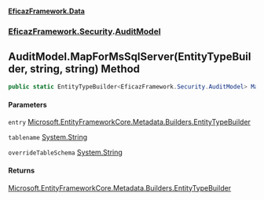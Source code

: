 #### [EficazFramework.Data](EficazFrameworkData.md 'EficazFramework Data')
### [EficazFramework.Security](EficazFrameworkData.md#EficazFramework.Security 'EficazFramework.Security').[AuditModel](EficazFramework.Security/AuditModel.md 'EficazFramework.Security.AuditModel')

## AuditModel.MapForMsSqlServer(EntityTypeBuilder<AuditModel>, string, string) Method

```csharp
public static EntityTypeBuilder<EficazFramework.Security.AuditModel> MapForMsSqlServer(EntityTypeBuilder<EficazFramework.Security.AuditModel> entry, string tablename, string overrideTableSchema);
```
#### Parameters

<a name='EficazFramework.Security.AuditModel.MapForMsSqlServer(EntityTypeBuilder_EficazFramework.Security.AuditModel_,string,string).entry'></a>

`entry` [Microsoft.EntityFrameworkCore.Metadata.Builders.EntityTypeBuilder](https://docs.microsoft.com/en-us/dotnet/api/Microsoft.EntityFrameworkCore.Metadata.Builders.EntityTypeBuilder 'Microsoft.EntityFrameworkCore.Metadata.Builders.EntityTypeBuilder')

<a name='EficazFramework.Security.AuditModel.MapForMsSqlServer(EntityTypeBuilder_EficazFramework.Security.AuditModel_,string,string).tablename'></a>

`tablename` [System.String](https://docs.microsoft.com/en-us/dotnet/api/System.String 'System.String')

<a name='EficazFramework.Security.AuditModel.MapForMsSqlServer(EntityTypeBuilder_EficazFramework.Security.AuditModel_,string,string).overrideTableSchema'></a>

`overrideTableSchema` [System.String](https://docs.microsoft.com/en-us/dotnet/api/System.String 'System.String')

#### Returns
[Microsoft.EntityFrameworkCore.Metadata.Builders.EntityTypeBuilder](https://docs.microsoft.com/en-us/dotnet/api/Microsoft.EntityFrameworkCore.Metadata.Builders.EntityTypeBuilder 'Microsoft.EntityFrameworkCore.Metadata.Builders.EntityTypeBuilder')
